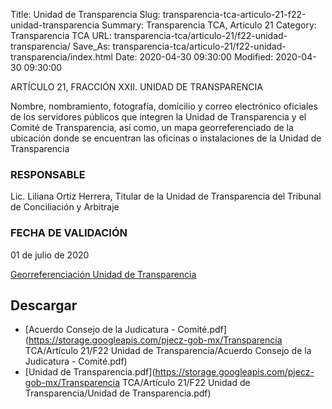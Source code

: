 Title: Unidad de Transparencia
Slug: transparencia-tca-articulo-21-f22-unidad-transparencia
Summary: Transparencia TCA, Artículo 21
Category: Transparencia TCA
URL: transparencia-tca/articulo-21/f22-unidad-transparencia/
Save_As: transparencia-tca/articulo-21/f22-unidad-transparencia/index.html
Date: 2020-04-30 09:30:00
Modified: 2020-04-30 09:30:00


ARTÍCULO 21, FRACCIÓN XXII. UNIDAD DE TRANSPARENCIA

Nombre, nombramiento, fotografía, domicilio y correo electrónico oficiales de los servidores públicos que integren la Unidad de Transparencia y el Comité de Transparencia, así como, un mapa georreferenciado de la ubicación donde se encuentran las oficinas o instalaciones de la Unidad de Transparencia

### RESPONSABLE

Lic. Liliana Ortiz Herrera, Titular de la Unidad de Transparencia del Tribunal de Conciliación y Arbitraje

### FECHA DE VALIDACIÓN

01 de julio de 2020

[Georreferenciación Unidad de Transparencia](https://www.google.com.mx/maps/place/25%C2%B027'21.6%22N+100%C2%B059'08.8%22W/@25.4559972,-100.9857897,3a,75y,239.17h,90t/data=!3m7!1e1!3m5!1sW4SFnwiHKXRBAzQ5bLIWlw!2e0!6s%2F%2Fgeo1.ggpht.com%2Fcbk%3Fpanoid%3DW4SFnwiHKXRBAzQ5bLIWlw%26output%3Dthumbnail%26cb_client%3Dmaps_sv.tactile.gps%26thumb%3D2%26w%3D203%26h%3D100%26yaw%3D239.16675%26pitch%3D0%26thumbfov%3D100!7i16384!8i8192!4m6!3m5!1s0x0:0x0!7e2!8m2!3d25.4559846!4d-100.9857878)


## Descargar


* [Acuerdo Consejo de la Judicatura -  Comité.pdf](https://storage.googleapis.com/pjecz-gob-mx/Transparencia TCA/Artículo 21/F22 Unidad de Transparencia/Acuerdo Consejo de la Judicatura -  Comité.pdf)
* [Unidad de Transparencia.pdf](https://storage.googleapis.com/pjecz-gob-mx/Transparencia TCA/Artículo 21/F22 Unidad de Transparencia/Unidad de Transparencia.pdf)


